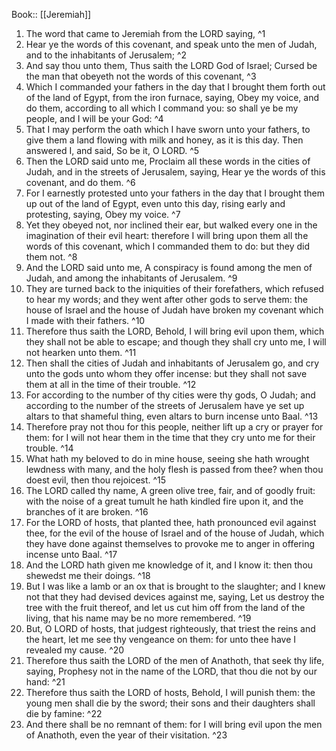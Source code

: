  Book:: [[Jeremiah]]
 1. The word that came to Jeremiah from the LORD saying, ^1
 2. Hear ye the words of this covenant, and speak unto the men of Judah, and to the inhabitants of Jerusalem; ^2
 3. And say thou unto them, Thus saith the LORD God of Israel; Cursed be the man that obeyeth not the words of this covenant, ^3
 4. Which I commanded your fathers in the day that I brought them forth out of the land of Egypt, from the iron furnace, saying, Obey my voice, and do them, according to all which I command you: so shall ye be my people, and I will be your God: ^4
 5. That I may perform the oath which I have sworn unto your fathers, to give them a land flowing with milk and honey, as it is this day. Then answered I, and said, So be it, O LORD. ^5
 6. Then the LORD said unto me, Proclaim all these words in the cities of Judah, and in the streets of Jerusalem, saying, Hear ye the words of this covenant, and do them. ^6
 7. For I earnestly protested unto your fathers in the day that I brought them up out of the land of Egypt, even unto this day, rising early and protesting, saying, Obey my voice. ^7
 8. Yet they obeyed not, nor inclined their ear, but walked every one in the imagination of their evil heart: therefore I will bring upon them all the words of this covenant, which I commanded them to do: but they did them not. ^8
 9. And the LORD said unto me, A conspiracy is found among the men of Judah, and among the inhabitants of Jerusalem. ^9
 10. They are turned back to the iniquities of their forefathers, which refused to hear my words; and they went after other gods to serve them: the house of Israel and the house of Judah have broken my covenant which I made with their fathers. ^10
 11. Therefore thus saith the LORD, Behold, I will bring evil upon them, which they shall not be able to escape; and though they shall cry unto me, I will not hearken unto them. ^11
 12. Then shall the cities of Judah and inhabitants of Jerusalem go, and cry unto the gods unto whom they offer incense: but they shall not save them at all in the time of their trouble. ^12
 13. For according to the number of thy cities were thy gods, O Judah; and according to the number of the streets of Jerusalem have ye set up altars to that shameful thing, even altars to burn incense unto Baal. ^13
 14. Therefore pray not thou for this people, neither lift up a cry or prayer for them: for I will not hear them in the time that they cry unto me for their trouble. ^14
 15. What hath my beloved to do in mine house, seeing she hath wrought lewdness with many, and the holy flesh is passed from thee? when thou doest evil, then thou rejoicest. ^15
 16. The LORD called thy name, A green olive tree, fair, and of goodly fruit: with the noise of a great tumult he hath kindled fire upon it, and the branches of it are broken. ^16
 17. For the LORD of hosts, that planted thee, hath pronounced evil against thee, for the evil of the house of Israel and of the house of Judah, which they have done against themselves to provoke me to anger in offering incense unto Baal. ^17
 18. And the LORD hath given me knowledge of it, and I know it: then thou shewedst me their doings. ^18
 19. But I was like a lamb or an ox that is brought to the slaughter; and I knew not that they had devised devices against me, saying, Let us destroy the tree with the fruit thereof, and let us cut him off from the land of the living, that his name may be no more remembered. ^19
 20. But, O LORD of hosts, that judgest righteously, that triest the reins and the heart, let me see thy vengeance on them: for unto thee have I revealed my cause. ^20
 21. Therefore thus saith the LORD of the men of Anathoth, that seek thy life, saying, Prophesy not in the name of the LORD, that thou die not by our hand: ^21
 22. Therefore thus saith the LORD of hosts, Behold, I will punish them: the young men shall die by the sword; their sons and their daughters shall die by famine: ^22
 23. And there shall be no remnant of them: for I will bring evil upon the men of Anathoth, even the year of their visitation. ^23
